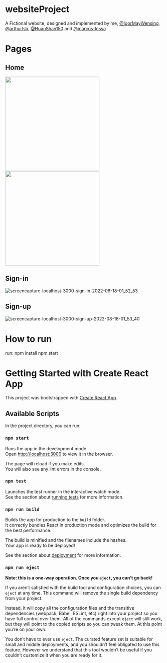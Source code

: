 # websiteProject
A Fictional website, designed and implemented by me, [@IgorMayWensing](https://github.com/IgorMayWensing), 
[@arthurlsb](https://github.com/arthurlsb), [@HuanShan150](https://github.com/HuanShan150) and [@marcos-lessa](https://github.com/marcos-lessa)

# Pages

## Home
<p float="left">
  <img src="https://user-images.githubusercontent.com/16853682/185296449-26f7af06-09f5-4acc-acb2-f6b4875544b1.png" height="300vh" />
  <img src="https://user-images.githubusercontent.com/16853682/185297559-40c8e74c-5f9a-4e62-b8d6-266c77091ce5.png" height="300vh" />

## Sign-in
![screencapture-localhost-3000-sign-in-2022-08-18-01_52_53](https://user-images.githubusercontent.com/16853682/185296698-496560e9-6afe-43db-85df-d246a34b2423.png)

## Sign-up
![screencapture-localhost-3000-sign-up-2022-08-18-01_53_40](https://user-images.githubusercontent.com/16853682/185296776-af41370f-39e4-465c-b2c6-7d6ab6b27f44.png)

# How to run 
run:
    npm install
    npm start

# Getting Started with Create React App

This project was bootstrapped with [Create React App](https://github.com/facebook/create-react-app).

## Available Scripts

In the project directory, you can run:

### `npm start`

Runs the app in the development mode.\
Open [http://localhost:3000](http://localhost:3000) to view it in the browser.

The page will reload if you make edits.\
You will also see any lint errors in the console.

### `npm test`

Launches the test runner in the interactive watch mode.\
See the section about [running tests](https://facebook.github.io/create-react-app/docs/running-tests) for more information.

### `npm run build`

Builds the app for production to the `build` folder.\
It correctly bundles React in production mode and optimizes the build for the best performance.

The build is minified and the filenames include the hashes.\
Your app is ready to be deployed!

See the section about [deployment](https://facebook.github.io/create-react-app/docs/deployment) for more information.

### `npm run eject`

**Note: this is a one-way operation. Once you `eject`, you can’t go back!**

If you aren’t satisfied with the build tool and configuration choices, you can `eject` at any time. This command will remove the single build dependency from your project.

Instead, it will copy all the configuration files and the transitive dependencies (webpack, Babel, ESLint, etc) right into your project so you have full control over them. All of the commands except `eject` will still work, but they will point to the copied scripts so you can tweak them. At this point you’re on your own.

You don’t have to ever use `eject`. The curated feature set is suitable for small and middle deployments, and you shouldn’t feel obligated to use this feature. However we understand that this tool wouldn’t be useful if you couldn’t customize it when you are ready for it.

